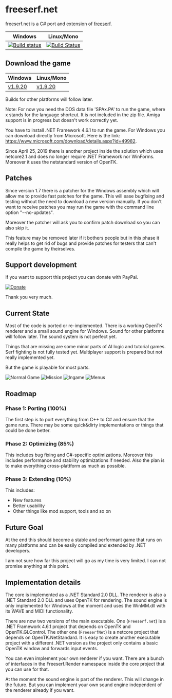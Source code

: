 # freeserf.net
freeserf.net is a C# port and extension of [freeserf](https://github.com/freeserf/freeserf).

| Windows | Linux/Mono |
| ---- | ---- |
| [![Build status](https://ci.appveyor.com/api/projects/status/mfja74779tdsajv7?svg=true)](https://ci.appveyor.com/project/Pyrdacor/freeserf-net) | [![Build Status](https://travis-ci.org/Pyrdacor/freeserf.net.svg?branch=master)](https://travis-ci.org/Pyrdacor/freeserf.net) |

## Download the game

| Windows | Linux/Mono |
| ---- | ---- |
| [v1.9.20](https://github.com/Pyrdacor/freeserf.net/releases/download/v1.9.20/Freeserf.net-Windows.zip "Windows v1.9.20") | [v1.9.20](https://github.com/Pyrdacor/freeserf.net/releases/download/v1.9.20/Freeserf.net-Linux.tar.gz "Linux v1.9.20") |

Builds for other platforms will follow later.

Note: For now you need the DOS data file 'SPAx.PA' to run the game, where x stands for the language shortcut. It is not included in the zip file. Amiga support is in progress but doesn't work correctly yet.

You have to install .NET Framework 4.6.1 to run the game. For Windows you can download directly from Microsoft. Here is the link: https://www.microsoft.com/download/details.aspx?id=49982.

Since April 25, 2019 there is another project inside the solution which uses netcore2.1 and does no longer require .NET Framework nor WinForms. Moreover it uses the netstandard version of OpenTK.


## Patches

Since version 1.7 there is a patcher for the Windows assembly which will allow me to provide fast patches for the game. This will ease bugfixing and testing without the need to download a new version manually. If you don't want to receive patches you may run the game with the command line option "--no-updates".

Moreover the patcher will ask you to confirm patch download so you can also skip it.

This feature may be removed later if it bothers people but in this phase it really helps to get rid of bugs and provide patches for testers that can't compile the game by theirselves.


## Support development

If you want to support this project you can donate with PayPal.

[![Donate](https://img.shields.io/badge/Donate-PayPal-green.svg)](https://www.paypal.com/cgi-bin/webscr?cmd=_s-xclick&hosted_button_id=76DV5MK5GNEMS&source=url)

Thank you very much.


## Current State

Most of the code is ported or re-implemented. There is a working OpenTK renderer and a small sound engine for Windows. Sound for other platforms will follow later. The sound system is not perfect yet.

Things that are missing are some minor parts of AI logic and tutorial games. Serf fighting is not fully tested yet.
Multiplayer support is prepared but not really implemented yet.

But the game is playable for most parts.

![Normal Game](https://github.com/Pyrdacor/freeserf.net/raw/master/images/Settlers_1.png "Start a normal game")
![Mission](https://github.com/Pyrdacor/freeserf.net/raw/master/images/Settlers_2.png "Start a mission")
![Ingame](https://github.com/Pyrdacor/freeserf.net/raw/master/images/Settlers_3.png "Build your settlement")
![Menus](https://github.com/Pyrdacor/freeserf.net/raw/master/images/Settlers_4.png "Change settings")


## Roadmap

### Phase 1: Porting (100%)

The first step is to port everything from C++ to C# and ensure that the game runs.
There may be some quick&dirty implementations or things that could be done better.

### Phase 2: Optimizing (85%)

This includes bug fixing and C#-specific optimizations.
Moreover this includes performance and stability optimizations if needed.
Also the plan is to make everything cross-plattform as much as possible.

### Phase 3: Extending (10%)

This includes:

- New features
- Better usability
- Other things like mod support, tools and so on


## Future Goal

At the end this should become a stable and performant game that runs on many platforms and can be easily compiled and extended by .NET developers.

I am not sure how far this project will go as my time is very limited. I can not promise anything at this point.


## Implementation details

The core is implemented as a .NET Standard 2.0 DLL. The renderer is also a .NET Standard 2.0 DLL and uses OpenTK for rendering. The sound engine is only implemented for Windows at the moment and uses the WinMM.dll with its WAVE and MIDI functionality.

There are now two versions of the main executable. One (`Freeserf.net`) is a .NET Framework 4.6.1 project that depends on OpenTK and OpenTK.GLControl. The other one (`FreeserfNet`) is a netcore project that depends on OpenTK.NetStandard. It is easy to create another executable project with a different .NET version as the project only contains a basic OpenTK window and forwards input events.

You can even implement your own renderer if you want. There are a bunch of interfaces in the Freeserf.Render namespace inside the core project that you can use for that.

At the moment the sound engine is part of the renderer. This will change in the future. But you can implement your own sound engine independent of the renderer already if you want.
